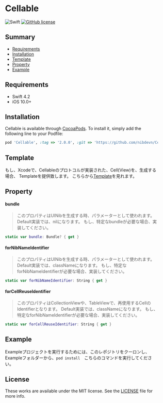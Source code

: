 
# Cellable

![Swift](https://img.shields.io/badge/Swift-4.2-orange.svg)
[![GitHub license](https://img.shields.io/badge/license-MIT-lightgrey.svg?style=flat)](https://github.com/nibdevn/Cellable/blob/master/LICENSE)

## Summary

- [Requirements](#requirements)
- [Installation](#installation)
- [Template](#template)
- [Property](#property)
- [Example](#example)

## Requirements

- Swift 4.2
- iOS 10.0+

## Installation

Cellable is available through [CocoaPods](https://cocoapods.org). To install
it, simply add the following line to your Podfile:

```ruby
pod 'Cellable', :tag => '2.0.0', :git => 'https://github.com/nibdevn/Cellable'
```

## Template

もし、Xcodeで、Cellableのプロトコルが実装された、Cell(View)を、生成する場合、
Templateを提供致します。
こちらから[Template](<https://github.com/nibdevn/Cellable-Template>)を見れます。

## Property

#### bundle
> このプロパティはUINibを生成する時、パラメーターとして使われます。
> Default実装では、nilになります。
> もし、特定なbundleが必要な場合、実装してください。
```swift
static var bundle: Bundle? { get }
```

#### forNibNameIdentifier
> このプロパティはUINibを生成する時、パラメーターとして使われます。
> Default実装では、classNameになります。
> もし、特定なforNibNameIdentifierが必要な場合、実装してください。

```swift
static var forNibNameIdentifier: String { get }
```

#### forCellReuseIdentifier
> このプロパティはCollectionViewや、TableViewで、再使用するCellのIdentifierとなります。
> Default実装では、classNameになります。
> もし、特定なforNibNameIdentifierが必要な場合、実装してください。
```swift
static var forCellReuseIdentifier: String { get }
```

## Example

Exampleプロジェクトを実行するためには、このレポジトリをクーロンし、Exampleフォルダーから、`pod install`　こちらのコマンドを実行してください。

## License

These works are available under the MIT license. See the [LICENSE][license] file
for more info.


[license]: LICENSE
